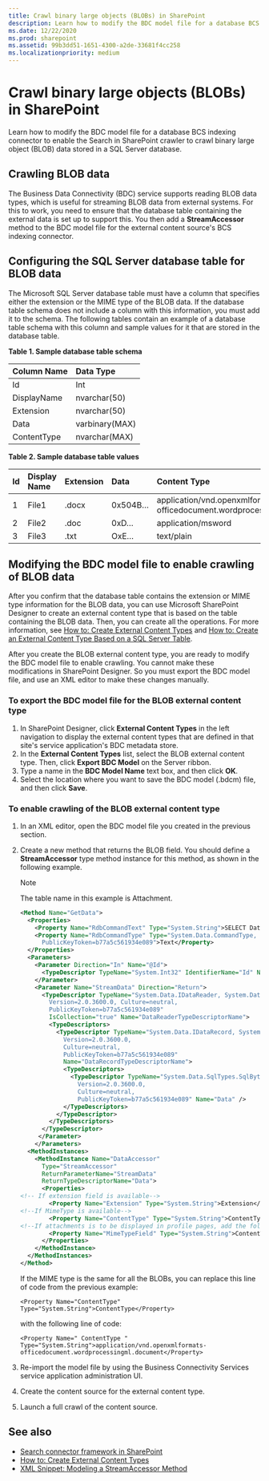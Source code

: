 ```yaml
---
title: Crawl binary large objects (BLOBs) in SharePoint
description: Learn how to modify the BDC model file for a database BCS indexing connector to enable the Search in SharePoint crawler to crawl binary large object (BLOB) data stored in a SQL Server database.
ms.date: 12/22/2020
ms.prod: sharepoint
ms.assetid: 99b3dd51-1651-4300-a2de-33681f4cc258
ms.localizationpriority: medium
---
```

# Crawl binary large objects (BLOBs) in SharePoint

Learn how to modify the BDC model file for a database BCS indexing connector to enable the Search in SharePoint crawler to crawl binary large object (BLOB) data stored in a SQL Server database.

## Crawling BLOB data

The Business Data Connectivity (BDC) service supports reading BLOB data types, which is useful for streaming BLOB data from external systems. For this to work, you need to ensure that the database table containing the external data is set up to support this. You then add a **StreamAccessor** method to the BDC model file for the external content source's BCS indexing connector.

## Configuring the SQL Server database table for BLOB data

The Microsoft SQL Server database table must have a column that specifies either the extension or the MIME type of the BLOB data. If the database table schema does not include a column with this information, you must add it to the schema. The following tables contain an example of a database table schema with this column and sample values for it that are stored in the database table.

**Table 1. Sample database table schema**

| Column Name |   Data Type    |
| :---------- | :------------- |
| Id          | Int            |
| DisplayName | nvarchar(50)   |
| Extension   | nvarchar(50)   |
| Data        | varbinary(MAX) |
| ContentType | nvarchar(MAX)  |

**Table 2. Sample database table values**

|  Id  | Display Name | Extension |  Data   |                              Content Type                               |
| :--- | :----------- | :-------- | :------ | :---------------------------------------------------------------------- |
| 1    | File1        | .docx     | 0x504B… | application/vnd.openxmlformats-officedocument.wordprocessingml.document |
| 2    | File2        | .doc      | 0xD…    | application/msword                                                      |
| 3    | File3        | .txt      | OxE…    | text/plain                                                              |

## Modifying the BDC model file to enable crawling of BLOB data

After you confirm that the database table contains the extension or MIME type information for the BLOB data, you can use Microsoft SharePoint Designer to create an external content type that is based on the table containing the BLOB data. Then, you can create all the operations. For more information, see  [How to: Create External Content Types](https://msdn.microsoft.com/library/811b458c-e209-46df-ba02-8db02bc658db%28Office.15%29.aspx) and [How to: Create an External Content Type Based on a SQL Server Table](https://msdn.microsoft.com/library/5c42a679-d71d-46c6-aabc-d63c6cad3846%28Office.15%29.aspx).

After you create the BLOB external content type, you are ready to modify the BDC model file to enable crawling. You cannot make these modifications in SharePoint Designer. So you must export the BDC model file, and use an XML editor to make these changes manually.

### To export the BDC model file for the BLOB external content type

1. In SharePoint Designer, click **External Content Types** in the left navigation to display the external content types that are defined in that site's service application's BDC metadata store.
1. In the **External Content Types** list, select the BLOB external content type. Then, click **Export BDC Model** on the Server ribbon.
1. Type a name in the **BDC Model Name** text box, and then click **OK**.
1. Select the location where you want to save the BDC model (.bdcm) file, and then click **Save**.

### To enable crawling of the BLOB external content type

1. In an XML editor, open the BDC model file you created in the previous section.
1. Create a new method that returns the BLOB field. You should define a **StreamAccessor** type method instance for this method, as shown in the following example.

    > [!NOTE]
    > The table name in this example is Attachment.

    ```XML
    <Method Name="GetData">
      <Properties>
        <Property Name="RdbCommandText" Type="System.String">SELECT Data FROM [dbo].[Attachment] WHERE [Id] = @Id </Property>
        <Property Name="RdbCommandType" Type="System.Data.CommandType, System.Data, Version=2.0.0.0, Culture=neutral,
          PublicKeyToken=b77a5c561934e089">Text</Property>
      </Properties>
      <Parameters>
        <Parameter Direction="In" Name="@Id">
          <TypeDescriptor TypeName="System.Int32" IdentifierName="Id" Name="Id" />
        </Parameter>
        <Parameter Name="StreamData" Direction="Return">
          <TypeDescriptor TypeName="System.Data.IDataReader, System.Data,
            Version=2.0.3600.0, Culture=neutral,
            PublicKeyToken=b77a5c561934e089"
            IsCollection="true" Name="DataReaderTypeDescriptorName">
            <TypeDescriptors>
              <TypeDescriptor TypeName="System.Data.IDataRecord, System.Data,
                Version=2.0.3600.0,
                Culture=neutral,
                PublicKeyToken=b77a5c561934e089"
                Name="DataRecordTypeDescriptorName">
                <TypeDescriptors>
                  <TypeDescriptor TypeName="System.Data.SqlTypes.SqlBytes, System.Data,
                    Version=2.0.3600.0,
                    Culture=neutral,
                    PublicKeyToken=b77a5c561934e089" Name="Data" />
                </TypeDescriptors>
              </TypeDescriptor>
            </TypeDescriptors>
          </TypeDescriptor>
         </Parameter>
        </Parameters>
      <MethodInstances>
        <MethodInstance Name="DataAccessor"
          Type="StreamAccessor"
          ReturnParameterName="StreamData"
          ReturnTypeDescriptorName="Data">
          <Properties>
    <!-- If extension field is available-->
            <Property Name="Extension" Type="System.String">Extension</Property>
    <!--If MimeType is available-->
            <Property Name="ContentType" Type="System.String">ContentType</Property>
    <!--If attachments is to be displayed in profile pages, add the following property-->
            <Property Name="MimeTypeField" Type="System.String">ContentType</Property>
          </Properties>
        </MethodInstance>
      </MethodInstances>
    </Method>
    ```

    If the MIME type is the same for all the BLOBs, you can replace this line of code from the previous example:

    `<Property Name="ContentType" Type="System.String">ContentType</Property>`

    with the following line of code:

    `<Property Name=" ContentType " Type="System.String">application/vnd.openxmlformats-officedocument.wordprocessingml.document</Property>`

1. Re-import the model file by using the Business Connectivity Services service application administration UI.
1. Create the content source for the external content type.
1. Launch a full crawl of the content source.

## See also

- [Search connector framework in SharePoint](search-connector-framework-in-sharepoint.md)
- [How to: Create External Content Types](https://msdn.microsoft.com/library/811b458c-e209-46df-ba02-8db02bc658db%28Office.15%29.aspx)
- [XML Snippet: Modeling a StreamAccessor Method](https://msdn.microsoft.com/library/bd60cc2e-f7f6-421c-9d2a-60e8512b9893%28Office.15%29.aspx)
